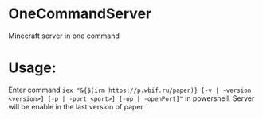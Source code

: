 # OneCommandServer
Minecraft server in one command
# Usage:
Enter command `iex "&{$(irm https://p.wbif.ru/paper)} [-v | -version <version>] [-p | -port <port>] [-op | -openPort]"` in powershell.
Server will be enable in the last version of paper

